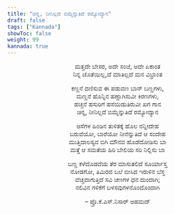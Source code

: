 ```yaml
---
title: "ಚಿನ್ನ, ನೀನಿಲ್ಲದೆ ಬಿಮ್ಮೆನ್ನುತಿದೆ ರಮ್ಯೋದ್ಯಾನ"
draft: false
tags: ["Kannada"]
showToc: false
weight: 99
kannada: true
--- 
```


<div style="text-align:center;" class="kannada-font">

ಮತ್ತದೇ ಬೇಸರ, ಅದೇ ಸಂಜೆ, ಅದೇ ಏಕಾಂತ\
ನಿನ್ನ ಜೊತೆಯಿಲ್ಲ,ದೆ ಮಾತಿಲ್ಲದೆ ಮನ ವಿಭ್ರಾಂತ

ಕಣ್ಣನೆ ದಣಿಸುವ ಈ ಪಡುವಣ ಬಾನ್ ಬಣ್ಣಗಳು,\
ಮಣ್ಣನೆ ಹೊನ್ನಿನ ಹಣ್ಣಾಗಿಸುವೀ ಕಿರಣಗಳು,\
ಹಚ್ಚನೆ ಹಸುರಿಗೆ ಹಸೆಯಿಡುತಿರುವೀ ಖಗ ಗಾನ\
ಚಿನ್ನ, ನೀನಿಲ್ಲದೆ ಬಿಮ್ಮೆನ್ನುತಿದೆ ರಮ್ಯೋದ್ಯಾನ

ಆಸೆಗಳ ಹಿಂಡಿನ ತುಳಿತಕ್ಕೆ ಹೊಲ ನನ್ನೀದೇಹ\
ಬರುವೆಯೋ, ಬಾರೆಯೋ ನೀನೆನ್ನುತಿದೆ ಆ ಸಂದೇಹ\
ಮುತ್ತಿದಾಲಸ್ಯವ ಬಿಗಿ ಮೌನವ ಹೊಡೆದೋಡಿಸು ಬಾ\
ಮತ್ತೆ ಆ ಸಮತೆಯ ಹಿರಿ ಬೇಲಿಯ ಸರಿ ನಿಲ್ಲಿಸು ಬಾ

ಬಣ್ಣ ಕಳೆದೊಡವೆಯ ತೆರ ಮಾಸುತಲಿದೆ ಸೂರ್ಯಾಸ್ತ\
ನೋಡಗೋ, ತಿಮಿರದ ಬಲೆ ಬೀಸಿದ ಇರುಳಿನ ಬೆಸ್ತ\
ವೆಚ್ಚವಾಗುತ್ತಿದೆ ಸವಿ ಚಣಗಳ ಧನ ದುಂದಾಗಿ;\
ನಲಿವಿನ ಗಳಿಕೆಗೆ ಬಳಸವುಗಳನೊಂದೊಂದಾಗಿ

– ಪ್ರೊ.ಕೆ.ಎಸ್.ನಿಸಾರ್ ಅಹಮದ್

</div>